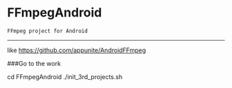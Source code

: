 FFmpegAndroid
=============


```
FFmpeg project for Android
```

---

like https://github.com/appunite/AndroidFFmpeg

###Go to the work

cd FFmpegAndroid
./init_3rd_projects.sh
